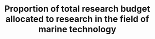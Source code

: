 ---
data_non_statistical: true
goal_meta_link: http://unstats.un.org/sdgs/files/metadata-compilation/Metadata-Goal-14.pdf
graph_title: Proportion of total research budget allocated to research in the field
  of marine technology
graph_type: null
has_metadata: false
indicator: 14.a.1
indicator_name: Proportion of total research budget allocated to research in the field
  of marine technology
indicator_sort_order: 14-0a-01
indicator_variable: null
layout: indicator
national_geographical_coverage: United States
permalink: /14-a-1/
published: true
reporting_status: notstarted
sdg_goal: 14
source_active_1: true
source_notes_1: null
source_title_1: null
target: Increase scientific knowledge, develop research capacity and transfer marine
  technology, taking into account the Intergovernmental Oceanographic Commission Criteria
  and Guidelines on the Transfer of Marine Technology, in order to improve ocean health
  and to enhance the contribution of marine biodiversity to the development of developing
  countries, in particular small Island developing States and least developed countries.
target_id: 14.a
title: Proportion of total research budget allocated to research in the field of marine
  technology
un_custodial_agency: 'IOC-UNESCO (Partnering Agencies: UNEP)'
un_designated_tier: '2'
variable_description: null
variable_notes: null
---